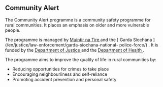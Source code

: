 ##  Community Alert

The Community Alert programme is a community safety programme for rural
communities. It places an emphasis on older and more vulnerable people.

The programme is managed by [ Muintir na Tíre ](http://www.muintir.ie/) and
the [ Garda Síochána ](/en/justice/law-enforcement/garda-siochana-national-
police-force/) . It is funded by the [ Department of Justice
](http://www.justice.ie/) and the [ Department of Health
](http://health.gov.ie/) .

The programme aims to improve the quality of life in rural communities by:

  * Reducing opportunities for crimes to take place 
  * Encouraging neighbourliness and self-reliance 
  * Promoting accident prevention and personal safety 
